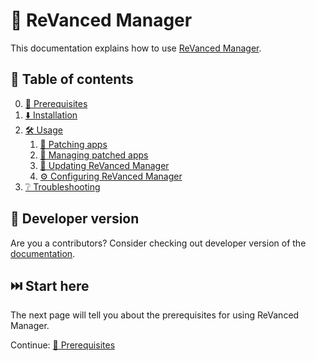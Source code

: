 # 💊 ReVanced Manager
This documentation explains how to use [ReVanced Manager](https://github.com/ReVanced/revanced-manager).

## 📖 Table of contents
0. [💼 Prerequisites](0_prerequisites.md)
1. [⬇️ Installation](1_installation.md)
2. [🛠️ Usage](2_usage.md)
   1. [🧩 Patching apps](2_1_patching.md)
   2. [🧰 Managing patched apps](2_2_managing.md)
   3. [🔄 Updating ReVanced Manager](2_3_updating.md)
   4. [⚙️ Configuring ReVanced Manager](2_4_settings.md)
3. [❔ Troubleshooting](3_troubleshooting.md)

## 👋 Developer version
Are you a contributors? Consider checking out developer version of the [documentation](/developers/README.md).

## ⏭️ Start here
The next page will tell you about the prerequisites for using ReVanced Manager.

Continue: [💼 Prerequisites](0_prerequisites.md)
